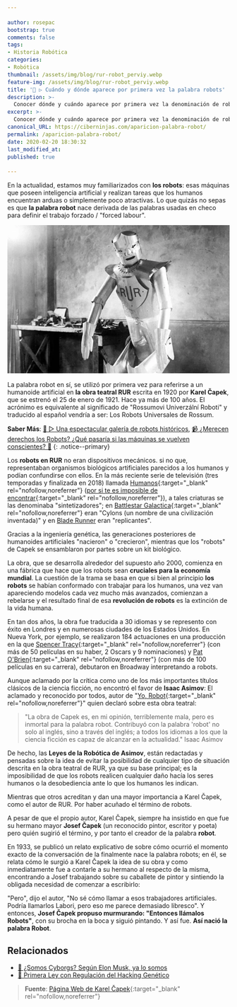 ```yaml
---

author: rosepac
bootstrap: true
comments: false
tags:
- Historia Robótica
categories:
- Robótica
thumbnail: /assets/img/blog/rur-robot_perviy.webp
feature-img: /assets/img/blog/rur-robot_perviy.webp
title: '🤖 ▷ Cuándo y dónde aparece por primera vez la palabra robots'
description: >-
  Conocer dónde y cuándo aparece por primera vez la denominación de robots
excerpt: >-
  Conocer dónde y cuándo aparece por primera vez la denominación de robots
canonical_URL: https://ciberninjas.com/aparicion-palabra-robot/
permalink: /aparicion-palabra-robot/
date: 2020-02-20 18:30:32
last_modified_at: 
published: true

---
```


En la actualidad, estamos muy familiarizados con **los robots**: esas máquinas que poseen inteligencia artificial y realizan tareas que los humanos encuentran arduas o simplemente poco atractivas. Lo que quizás no sepas es que **la palabra robot** nace derivada de las palabras usadas en checo para definir el trabajo forzado / "forced labour".

![Robot que aparece en la histórica obra de teatro creada por Karel Capek](/assets/img/blog/rur-robot_perviy.webp "Robot que aparece en la histórica obra de teatro creada por Karel Capek")

La palabra robot en sí, se utilizó por primera vez para referirse a un humanoide artificial en **la obra teatral RUR** escrita en 1920 por **Karel Čapek**, que se estrenó el 25 de enero de 1921. Hace ya más de 100 años. El acrónimo es equivalente al significado de  "Rossumovi Univerzální Roboti"  y traducido al español vendría a ser: Los Robots Universales de Rossum. 

**Saber Más**: [🤖 ▷ Una espectacular galería de robots históricos](/galeria-de-robots/), [📹 ¿Merecen derechos los Robots? ¿Qué pasaría si las máquinas se vuelven conscientes? 🤖](/merecen-derecho-los-robos/ "Merecen derechos los Robots, que pasaría si las máquinas se vuelven conscientes")
{: .notice--primary}

Los **robots en RUR** no eran dispositivos mecánicos. si no que, representaban organismos biológicos artificiales parecidos a los humanos y podían confundirse con ellos. En la más reciente serie de televisión (tres temporadas y finalizada en 2018) llamada [Humanos](https://www.filmaffinity.com/es/film474140.html "Serie de televisión Humanos"){:target="_blank" rel="nofollow,noreferrer"} ([por si te es imposible de encontrar](https://www.megadede.com/serie/humans){:target="_blank" rel="nofollow,noreferrer"}), a tales criaturas se las denominaba "sintetizadores"; en [Battlestar Galactica](https://www.megadede.com/serie/battlestar-galactica-2003){:target="_blank" rel="nofollow,noreferrer"} eran "Cylons (un nombre de una civilización inventada)" y en [Blade Runner](https://www.filmaffinity.com/es/film236626.html "Ver la película Blade Runner en Filmaffinity") eran "replicantes".

Gracias a la ingeniería genética, las generaciones posteriores de humanoides artificiales "nacieron" o "crecieron", mientras que los "robots" de Capek se ensamblaron por partes sobre un kit biológico.

La obra, que se desarrolla alrededor del supuesto año 2000, comienza en una fábrica que hace que los robots sean **cruciales para la economía mundial**. La cuestión de la trama se basa en que si bien al principio **los robots** se habían conformado con trabajar para los humanos, una vez van apareciendo modelos cada vez mucho más avanzados, comienzan a rebelarse y el resultado final de esa **revolución de robots** es la extinción de la vida humana.

En tan dos años, la obra fue traducida a 30 idiomas y se represento con éxito en Londres y en numerosas ciudades de los Estados Unidos. En Nueva York, por ejemplo, se realizaron 184 actuaciones en una producción en la que [Spencer Tracy](https://es.wikipedia.org/wiki/Spencer_Tracy "Wikipedia del actor estadounidense Spencer Tracy"){:target="_blank" rel="nofollow,noreferrer"} (con más de 50 películas en su haber, 2 Oscars y 9 nominaciones) y [Pat O'Brien](https://es.wikipedia.org/wiki/Spencer_Tracy "Wikipedia del actor estadounidense Pat O´Brien"){:target="_blank" rel="nofollow,noreferrer"} (con más de 100 películas en su carrera), debutaron en Broadway interpretando a robots.

Aunque aclamado por la crítica como uno de los más importantes títulos clásicos de la ciencia ficción, no encontró el favor de **Isaac Asimov**: El aclamado y reconocido por todos, autor de "[Yo, Robot](https://amzn.to/2HKiO2o){:target="_blank" rel="nofollow,noreferrer"}" quien declaró sobre esta obra teatral:

> "La obra de Capek es, en mi opinión, terriblemente mala, pero es inmortal para la palabra robot. Contribuyó con la palabra 'robot' no solo al inglés, sino a través del inglés; a todos los idiomas a los que la ciencia ficción es capaz de alcanzar en la actualidad."
> Isaac Asimov

De hecho, las **Leyes de la Robótica de Asimov**, <!-- (que se discuten  aquí ) --> están redactadas y pensadas sobre la idea de evitar la posibilidad de cualquier tipo de situación descrita en la obra teatral de RUR,  ya que su base principal; es la imposibilidad de que los robots realicen cualquier daño hacía los seres humanos o la desobediencia ante lo que los humanos les indican.

Mientras que otros acreditan y dan una mayor importancia a Karel Čapek, como el autor de RUR. Por haber acuñado el término de robots.

A pesar de que el propio autor, Karel Čapek, siempre ha insistido en que fue su hermano mayor **Josef Čapek** (un reconocido pintor, escritor y poeta) pero quién sugirió el término, y por tanto el creador de la palabra **robot**.

En 1933, se publicó un relato explicativo de sobre cómo ocurrió el momento exacto de la conversación de la finalmente nace la palabra robots; en él, se relata cómo le surgió a Karel Čapek la idea de su obra y como inmediatamente fue a contarle a su hermano al respecto de la misma, encontrando a Josef trabajando sobre su caballete de pintor y sintiendo la obligada necesidad de comenzar a escribirlo: 

"Pero", dijo el autor, "No sé cómo llamar a esos trabajadores artificiales. Podría llamarlos Labori, pero eso me parece demasiado libresco". Y entonces, **Josef Čapek propuso murmurando: "Entonces llámalos Robots"**, con su brocha en la boca y siguió pintando. Y así fue. **Así nació la palabra Robot**.

## Relacionados

* [📰 ¿Somos Cyborgs? Según Elon Musk, ya lo somos](/somos-cyborgs/ "Somos Cyborgs. Según Elon Musk, ya lo somos")
* [📰 Primera Ley con Regulación del Hacking Genético](/ley-contra-el-biohacking/ "La Primera Ley con Regulación del Hacking Genético")

> **Fuente**\: [Página Web de Karel Čapek](https://web.archive.org/web/20130121200017/http://capek.misto.cz/english/index.html "Página Web de Karel Čapek"){:target="_blank" rel="nofollow,noreferrer"}